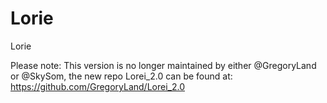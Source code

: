 Lorie
=====

Lorie

Please note: This version is no longer maintained by either @GregoryLand or @SkySom, the new repo Lorei_2.0 can be found at: https://github.com/GregoryLand/Lorei_2.0
